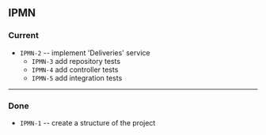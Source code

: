 ## IPMN

### Current

- `IPMN-2` -- implement 'Deliveries' service
  - `IPMN-3` add repository tests 
  - `IPMN-4` add controller tests
  - `IPMN-5` add integration tests

---------

### Done

- `IPMN-1` -- create a structure of the project
